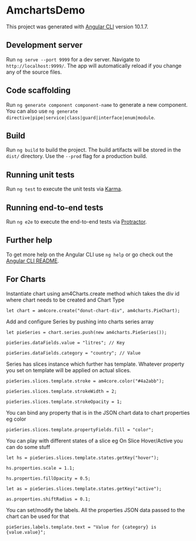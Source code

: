 # AmchartsDemo

This project was generated with [Angular CLI](https://github.com/angular/angular-cli) version 10.1.7.

## Development server

Run `ng serve --port 9999` for a dev server. Navigate to `http://localhost:9999/`. The app will automatically reload if you change any of the source files.

## Code scaffolding

Run `ng generate component component-name` to generate a new component. You can also use `ng generate directive|pipe|service|class|guard|interface|enum|module`.

## Build

Run `ng build` to build the project. The build artifacts will be stored in the `dist/` directory. Use the `--prod` flag for a production build.

## Running unit tests

Run `ng test` to execute the unit tests via [Karma](https://karma-runner.github.io).

## Running end-to-end tests

Run `ng e2e` to execute the end-to-end tests via [Protractor](http://www.protractortest.org/).

## Further help

To get more help on the Angular CLI use `ng help` or go check out the [Angular CLI README](https://github.com/angular/angular-cli/blob/master/README.md).

## For Charts 

Instantiate chart using am4Charts.create method which takes the div id where chart needs to be created and Chart Type


`let chart = am4core.create("donut-chart-div", am4charts.PieChart);`


Add and configure Series by pushing into charts series array


`let pieSeries = chart.series.push(new am4charts.PieSeries());`

`pieSeries.dataFields.value = "litres"; // Key`

`pieSeries.dataFields.category = "country"; // Value`


Series has slices instance which further has template. Whatever property you set on template will be applied on actual slices.

`pieSeries.slices.template.stroke = am4core.color("#4a2abb");`

`pieSeries.slices.template.strokeWidth = 2;`

`pieSeries.slices.template.strokeOpacity = 1;`


You can bind any property that is in the JSON chart data to chart properties eg color

`pieSeries.slices.template.propertyFields.fill = "color";`

You can play with different states of a slice eg On Slice Hover/Active you can do some stuff

`let hs = pieSeries.slices.template.states.getKey("hover");`

`hs.properties.scale = 1.1;`

`hs.properties.fillOpacity = 0.5;`

`let as = pieSeries.slices.template.states.getKey("active");`

`as.properties.shiftRadius = 0.1;`

You can set/modify the labels. All the properties JSON data passed to the chart can be used for that

`pieSeries.labels.template.text = "Value for {category} is {value.value}";`
